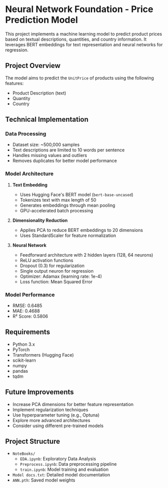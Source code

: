 # Neural Network Foundation - Price Prediction Model

This project implements a machine learning model to predict product prices based on textual descriptions, quantities, and country information. It leverages BERT embeddings for text representation and neural networks for regression.

## Project Overview

The model aims to predict the `UnitPrice` of products using the following features:
- Product Description (text)
- Quantity
- Country

## Technical Implementation

### Data Processing
- Dataset size: ~500,000 samples
- Text descriptions are limited to 10 words per sentence
- Handles missing values and outliers
- Removes duplicates for better model performance

### Model Architecture
1. **Text Embedding**
   - Uses Hugging Face's BERT model (`bert-base-uncased`)
   - Tokenizes text with max length of 50
   - Generates embeddings through mean pooling
   - GPU-accelerated batch processing

2. **Dimensionality Reduction**
   - Applies PCA to reduce BERT embeddings to 20 dimensions
   - Uses StandardScaler for feature normalization

3. **Neural Network**
   - Feedforward architecture with 2 hidden layers (128, 64 neurons)
   - ReLU activation functions
   - Dropout (0.3) for regularization
   - Single output neuron for regression
   - Optimizer: Adamax (learning rate: 1e-4)
   - Loss function: Mean Squared Error

### Model Performance
- RMSE: 0.6485
- MAE: 0.4688
- R² Score: 0.5806

## Requirements

- Python 3.x
- PyTorch
- Transformers (Hugging Face)
- scikit-learn
- numpy
- pandas
- tqdm


## Future Improvements

- Increase PCA dimensions for better feature representation
- Implement regularization techniques
- Use hyperparameter tuning (e.g., Optuna)
- Explore more advanced architectures
- Consider using different pre-trained models

## Project Structure

- `NoteBooks/`
  - `EDA.ipynb`: Exploratory Data Analysis
  - `Preprocess.ipynb`: Data preprocessing pipeline
  - `train.ipynb`: Model training and evaluation
- `Model docs.txt`: Detailed model documentation
- `ANN.pth`: Saved model weights
